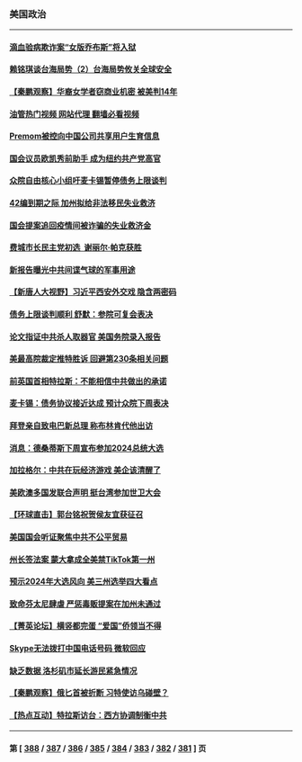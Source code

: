 ### 美国政治
---
#### [滴血验病欺诈案“女版乔布斯”将入狱](../../pages/ncid1078159/n14000108.md?05191645) 
#### [赖铭琪谈台海局势（2）台海局势攸关全球安全](../../pages/ncid1078159/n14000091.md?05191645) 
#### [【秦鹏观察】华裔女学者窃商业机密 被美判14年](../../pages/ncid1078159/n14000012.md?05191645) 
#### [油管热门视频 网站代理 翻墙必看视频](http://138.2.39.72:81/youtube.html?epic-marker?05191645)
#### [Premom被控向中国公司共享用户生育信息](../../pages/ncid1078159/n14000061.md?05191645) 
#### [国会议员欧凯秀前助手 成为纽约共产党高官](../../pages/ncid1078159/n14000045.md?05191645) 
#### [众院自由核心小组吁麦卡锡暂停债务上限谈判](../../pages/ncid1078159/n13999960.md?05191645) 
#### [42编到期之际 加州拟给非法移民失业救济](../../pages/ncid1078159/n14000013.md?05191645) 
#### [国会提案追回疫情间被诈骗的失业救济金](../../pages/ncid1078159/n13999981.md?05191645) 
#### [费城市长民主党初选  谢丽尔·帕克获胜](../../pages/ncid1078159/n13999984.md?05191645) 
#### [新报告曝光中共间谍气球的军事用途](../../pages/ncid1078159/n13999698.md?05191645) 
#### [【新唐人大视野】习近平西安外交戏 隐含两密码](../../pages/ncid1078159/n13999899.md?05191645) 
#### [债务上限谈判顺利 舒默：参院可复会表决](../../pages/ncid1078159/n13999870.md?05191645) 
#### [论文指证中共杀人取器官 美国务院录入报告](../../pages/ncid1078159/n13999890.md?05191645) 
#### [美最高院裁定推特胜诉 回避第230条相关问题](../../pages/ncid1078159/n13999769.md?05191645) 
#### [前英国首相特拉斯：不能相信中共做出的承诺](../../pages/ncid1078159/n13999889.md?05191645) 
#### [麦卡锡：债务协议接近达成 预计众院下周表决](../../pages/ncid1078159/n13999833.md?05191645) 
#### [拜登亲自致电巴新总理 称布林肯代他出访](../../pages/ncid1078159/n13999776.md?05191645) 
#### [消息：德桑蒂斯下周宣布参加2024总统大选](../../pages/ncid1078159/n13999685.md?05191645) 
#### [加拉格尔：中共在玩经济游戏 美企该清醒了](../../pages/ncid1078159/n13999689.md?05191645) 
#### [美欧澳多国发联合声明 挺台湾参加世卫大会](../../pages/ncid1078159/n13999605.md?05191645) 
#### [【环球直击】郭台铭祝贺侯友宜获征召](../../pages/ncid1078159/n13999107.md?05191645) 
#### [美国国会听证聚焦中共不公平贸易](../../pages/ncid1078159/n13999121.md?05191645) 
#### [州长签法案 蒙大拿成全美禁TikTok第一州](../../pages/ncid1078159/n13999324.md?05191645) 
#### [预示2024年大选风向 美三州选举四大看点](../../pages/ncid1078159/n13999110.md?05191645) 
#### [致命芬太尼肆虐 严惩毒贩提案在加州未通过](../../pages/ncid1078159/n13999313.md?05191645) 
#### [【菁英论坛】横竖都完蛋 “爱国”侨领当不得](../../pages/ncid1078159/n13999230.md?05191645) 
#### [Skype无法拨打中国电话号码 微软回应](../../pages/ncid1078159/n13999239.md?05191645) 
#### [缺乏数据 洛杉矶市延长游民紧急情况](../../pages/ncid1078159/n13999292.md?05191645) 
#### [【秦鹏观察】俄匕首被折断 习特使访乌碰壁？](../../pages/ncid1078159/n13999215.md?05191645) 
#### [【热点互动】特拉斯访台：西方协调制衡中共](../../pages/ncid1078159/n13999124.md?05191645) 

---
#### 第 [ [388](./388.md?05191645) / [387](./387.md?05191645) / [386](./386.md?05191645) / [385](./385.md?05191645) / [384](./384.md?05191645) / [383](./383.md?05191645) / [382](./382.md?05191645) / [381](./381.md?05191645) ] 页
